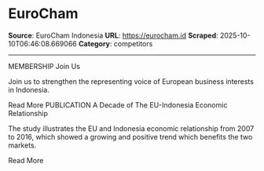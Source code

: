 # EuroCham

**Source**: EuroCham Indonesia
**URL**: https://eurocham.id
**Scraped**: 2025-10-10T06:46:08.669066
**Category**: competitors

---

MEMBERSHIP
Join Us


Join us to strengthen the representing voice of European business interests in Indonesia.

Read More
PUBLICATION
A Decade of The EU-Indonesia Economic Relationship

The study illustrates the EU and Indonesia economic relationship from 2007 to 2016, which showed a growing and positive trend which benefits the two markets.

Read More
